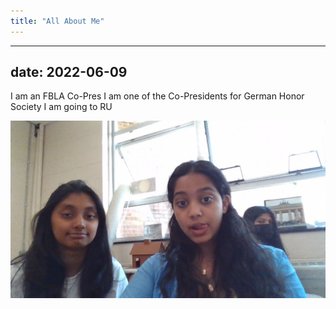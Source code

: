 ```yaml
---
title: "All About Me"
---
```


---
date: 2022-06-09
---

I am an FBLA Co-Pres
I am one of the Co-Presidents for German Honor Society 
I am going to RU


<img src = "WIN_20220518_12_09_02_Pro.jpg">
